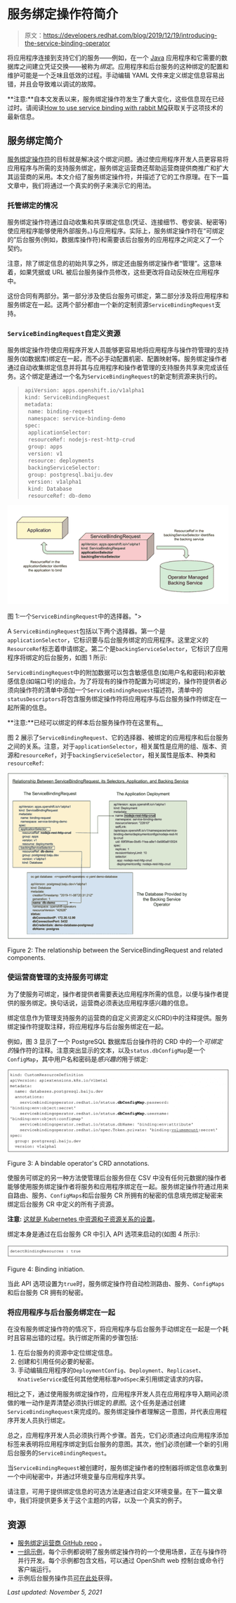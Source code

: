 # 服务绑定操作符简介

> 原文：<https://developers.redhat.com/blog/2019/12/19/introducing-the-service-binding-operator>

将应用程序连接到支持它们的服务——例如，在一个 [Java](https://developers.redhat.com/developer-tools/java) 应用程序和它需要的数据库之间建立凭证交换——被称为*绑定*。应用程序和后台服务的这种绑定的配置和维护可能是一个乏味且低效的过程。手动编辑 YAML 文件来定义绑定信息容易出错，并且会导致难以调试的故障。

**注意:**自本文发表以来，服务绑定操作符发生了重大变化，这些信息现在已经过时。请阅读[How to use service binding with rabbit MQ](https://developers.redhat.com/articles/2021/11/03/how-use-service-binding-rabbitmq)获取关于这项技术的最新信息。

## 服务绑定简介

[服务绑定操作符](https://github.com/redhat-developer/service-binding-operator)的目标就是解决这个绑定问题。通过使应用程序开发人员更容易将应用程序与所需的支持服务绑定，服务绑定运营商还帮助运营商提供商推广和扩大其运营商的采用。本文介绍了服务绑定操作符，并描述了它的工作原理。在下一篇文章中，我们将通过一个真实的例子来演示它的用法。

### 托管绑定的情况

服务绑定操作符通过自动收集和共享绑定信息(凭证、连接细节、卷安装、秘密等)使应用程序能够使用外部服务。)与应用程序。实际上，服务绑定操作符在“可绑定的”后台服务(例如，数据库操作符)和需要该后台服务的应用程序之间定义了一个契约。

注意，除了绑定信息的初始共享之外，绑定还由服务绑定操作者“管理”。这意味着，如果凭据或 URL 被后台服务操作员修改，这些更改将自动反映在应用程序中。

这份合同有两部分。第一部分涉及使后台服务可绑定，第二部分涉及将应用程序和服务绑定在一起。这两个部分都由一个新的定制资源`ServiceBindingRequest`支持。

### `ServiceBindingRequest`自定义资源

服务绑定操作符使应用程序开发人员能够更容易地将应用程序与操作符管理的支持服务(如数据库)绑定在一起，而不必手动配置机密、配置映射等。服务绑定操作者通过自动收集绑定信息并将其与应用程序和操作者管理的支持服务共享来完成该任务。这个绑定是通过一个名为`ServiceBindingRequest`的新定制资源来执行的。

> ```
> apiVersion: apps.openshift.io/v1alpha1
> kind: ServiceBindingRequest
> metadata:
>  name: binding-request
>  namespace: service-binding-demo
> spec:
>  applicationSelector:
>  resourceRef: nodejs-rest-http-crud
>  group: apps
>  version: v1
>  resource: deployments
>  backingServiceSelector:
>  group: postgresql.baiju.dev
>  version: v1alpha1
>  kind: Database
>  resourceRef: db-demo
> ```

[![ServiceBindingRequest](img/4f77160c17e04570b51340da8954dea4.png "ServiceBindingRequest")](/sites/default/files/blog/2019/12/ServiceBindingRequest.png)

图 1:一个`ServiceBindingRequest`中的选择器。">

A `ServiceBindingRequest`包括以下两个选择器。第一个是`applicationSelector`，它标识要与后台服务绑定的应用程序。这里定义的`ResourceRef`标志着申请绑定。第二个是`backingServiceSelector`，它标识了应用程序将绑定的后台服务，如图 1 所示:

`ServiceBindingRequest`中的附加数据可以包含敏感信息(如用户名和密码)和非敏感信息(如端口号)的组合。为了将现有的操作符配置为可绑定的，操作符提供者必须向操作符的清单中添加一个`ServiceBindingRequest`描述符。清单中的`statusDescriptors`将包含服务绑定操作符将应用程序与后台服务操作符绑定在一起所需的信息。

**注意:**已经可以绑定的样本后台服务操作符在这里有[。](https://github.com/operator-backing-service-samples)

图 2 展示了`ServiceBindingRequest`、它的选择器、被绑定的应用程序和后台服务之间的关系。注意，对于`applicationSelector`，相关属性是应用的组、版本、资源和`resourceRef`，对于`backingServiceSelector`，相关属性是版本、种类和`resourceRef`:

[![The relationship between the ServiceBindingRequest and related components.](img/01d012ff7a76c16562236d9c89ebe449.png "img_5ddf544c61c13")](/sites/default/files/blog/2019/11/img_5ddf544c61c13.png)

Figure 2: The relationship between the ServiceBindingRequest and related components.

### 使运营商管理的支持服务可绑定

为了使服务可绑定，操作者提供者需要表达应用程序所需的信息，以便与操作者提供的服务绑定。换句话说，运营商必须表达应用程序感兴趣的信息。

绑定信息作为管理支持服务的运营商的自定义资源定义(CRD)中的注释提供。服务绑定操作符提取注释，将应用程序与后台服务绑定在一起。

例如，图 3 显示了一个 PostgreSQL 数据库后台操作符的 CRD 中的一个*可绑定的*操作符的注释。注意突出显示的文本，以及`status.dbConfigMap`是一个`ConfigMap`，其中用户名和密码是*感兴趣的*用于绑定:

[![A bindable operator's CRD annotations.](img/a96b86295c74a98fa704095550c4cb20.png "img_5ddf5491e2deb")](/sites/default/files/blog/2019/11/img_5ddf5491e2deb.png)

Figure 3: A bindable operator's CRD annotations.

使服务可绑定的另一种方法使管理后台服务但在 CSV 中没有任何元数据的操作者能够使用服务绑定操作者将服务和应用程序绑定在一起。服务绑定操作符通过用来自路由、服务、`ConfigMaps`和后台服务 CR 所拥有的秘密的信息填充绑定秘密来绑定后台服务 CR 中定义的所有子资源。

**注意:** [这就是 Kubernetes 中资源和子资源关系的设置](https://kubernetes.io/docs/concepts/workloads/controllers/garbage-collection/#owners-and-dependents)。

绑定本身是通过在后台服务 CR 中引入 API 选项来启动的(如图 4 所示):

[![Binding initiation.](img/0334c09fb09bf3dfa77db8cfd51d3e10.png "img_5ddf54e187f02")](/sites/default/files/blog/2019/11/img_5ddf54e187f02.png)

Figure 4: Binding initiation.

当此 API 选项设置为`true`时，服务绑定操作符自动检测路由、服务、`ConfigMaps`和后台服务 CR 拥有的秘密。

### 将应用程序与后台服务绑定在一起

在没有服务绑定操作符的情况下，将应用程序与后台服务手动绑定在一起是一个耗时且容易出错的过程。执行绑定所需的步骤包括:

1.  在后台服务的资源中定位绑定信息。
2.  创建和引用任何必要的秘密。
3.  手动编辑应用程序的`DeploymentConfig`、`Deployment`、`Replicaset`、`KnativeService`或任何其他使用标准`PodSpec`来引用绑定请求的内容。

相比之下，通过使用服务绑定操作符，应用程序开发人员在应用程序导入期间必须做的唯一动作是弄清楚必须执行绑定的*意图*。这个任务是通过创建`ServiceBindingRequest`来完成的。服务绑定操作者理解这一意图，并代表应用程序开发人员执行绑定。

总之，应用程序开发人员必须执行两个步骤。首先，它们必须通过向应用程序添加标签来表明将应用程序绑定到后台服务的意图。其次，他们必须创建一个新的引用后台服务的`ServiceBindingRequest`。

当`ServiceBindingRequest`被创建时，服务绑定操作者的控制器将绑定信息收集到一个中间秘密中，并通过环境变量与应用程序共享。

请注意，可用于提供绑定信息的可选方法是通过自定义环境变量。在下一篇文章中，我们将提供更多关于这个主题的内容，以及一个真实的例子。

## 资源

*   [服务绑定运营商 GitHub repo](https://github.com/redhat-developer/service-binding-operator) 。
*   [一组示例](https://github.com/redhat-developer/service-binding-operator/blob/master/README.md#example-scenarios)，每个示例都说明了服务绑定操作符的一个使用场景，正在与操作符并行开发。每个示例都包含文档，可以通过 OpenShift web 控制台或命令行客户端运行。
*   示例后台服务操作员[可在此处](https://github.com/operator-backing-service-samples)获得。

*Last updated: November 5, 2021*